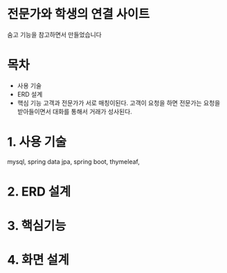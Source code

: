 # 전문가와 학생의 연결 사이트 

숨고 기능을 참고하면서 만들었습니다 

# 목차 

* 사용 기술
* ERD 설계
* 핵심 기능
고객과 전문가가 서로 매칭이된다. 
고객이 요청을 하면 전문가는 요청을 받아들이면서 대화를 통해서 거래가 성사된다.
# 1. 사용 기술

mysql, spring data jpa, spring boot, thymeleaf,

# 2. ERD 설계




# 3. 핵심기능 



# 4. 화면 설계
